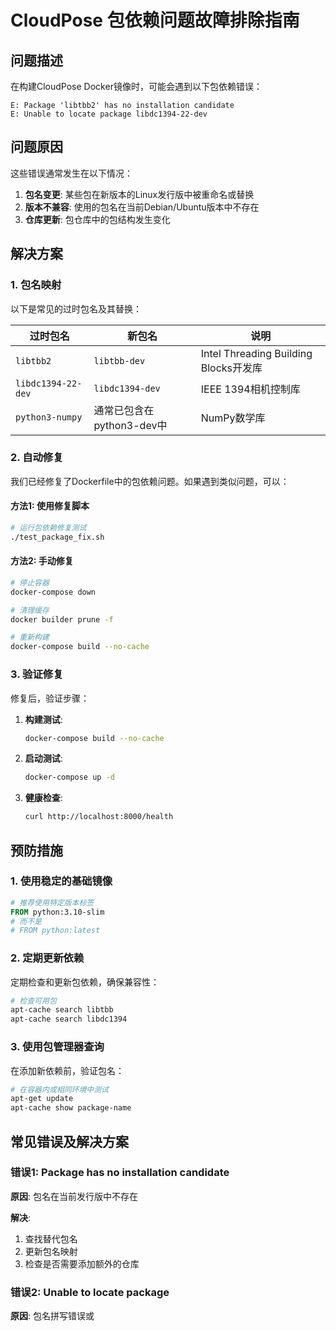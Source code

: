 # CloudPose 包依赖问题故障排除指南

## 问题描述

在构建CloudPose Docker镜像时，可能会遇到以下包依赖错误：

```
E: Package 'libtbb2' has no installation candidate
E: Unable to locate package libdc1394-22-dev
```

## 问题原因

这些错误通常发生在以下情况：

1. **包名变更**: 某些包在新版本的Linux发行版中被重命名或替换
2. **版本不兼容**: 使用的包名在当前Debian/Ubuntu版本中不存在
3. **仓库更新**: 包仓库中的包结构发生变化

## 解决方案

### 1. 包名映射

以下是常见的过时包名及其替换：

| 过时包名 | 新包名 | 说明 |
|---------|--------|------|
| `libtbb2` | `libtbb-dev` | Intel Threading Building Blocks开发库 |
| `libdc1394-22-dev` | `libdc1394-dev` | IEEE 1394相机控制库 |
| `python3-numpy` | 通常已包含在python3-dev中 | NumPy数学库 |

### 2. 自动修复

我们已经修复了Dockerfile中的包依赖问题。如果遇到类似问题，可以：

#### 方法1: 使用修复脚本
```bash
# 运行包依赖修复测试
./test_package_fix.sh
```

#### 方法2: 手动修复
```bash
# 停止容器
docker-compose down

# 清理缓存
docker builder prune -f

# 重新构建
docker-compose build --no-cache
```

### 3. 验证修复

修复后，验证步骤：

1. **构建测试**:
   ```bash
   docker-compose build --no-cache
   ```

2. **启动测试**:
   ```bash
   docker-compose up -d
   ```

3. **健康检查**:
   ```bash
   curl http://localhost:8000/health
   ```

## 预防措施

### 1. 使用稳定的基础镜像

```dockerfile
# 推荐使用特定版本标签
FROM python:3.10-slim
# 而不是
# FROM python:latest
```

### 2. 定期更新依赖

定期检查和更新包依赖，确保兼容性：

```bash
# 检查可用包
apt-cache search libtbb
apt-cache search libdc1394
```

### 3. 使用包管理器查询

在添加新依赖前，验证包名：

```bash
# 在容器内或相同环境中测试
apt-get update
apt-cache show package-name
```

## 常见错误及解决方案

### 错误1: Package has no installation candidate

**原因**: 包名在当前发行版中不存在

**解决**: 
1. 查找替代包名
2. 更新包名映射
3. 检查是否需要添加额外的仓库

### 错误2: Unable to locate package

**原因**: 包名拼写错误或